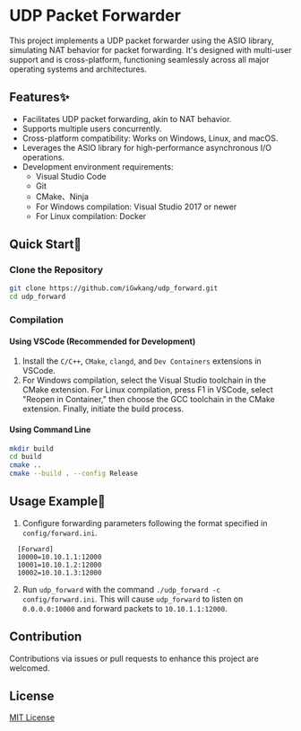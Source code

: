 # UDP Packet Forwarder

This project implements a UDP packet forwarder using the ASIO library, simulating NAT behavior for packet forwarding. It's designed with multi-user support and is cross-platform, functioning seamlessly across all major operating systems and architectures.

## Features✨

- Facilitates UDP packet forwarding, akin to NAT behavior.
- Supports multiple users concurrently.
- Cross-platform compatibility: Works on Windows, Linux, and macOS.
- Leverages the ASIO library for high-performance asynchronous I/O operations.
- Development environment requirements:
  - Visual Studio Code
  - Git
  - CMake、Ninja
  - For Windows compilation: Visual Studio 2017 or newer
  - For Linux compilation: Docker

## Quick Start🚀

### Clone the Repository

```bash
git clone https://github.com/iGwkang/udp_forward.git
cd udp_forward
```

### Compilation

#### Using VSCode (Recommended for Development)
1. Install the `C/C++`, `CMake`, `clangd`, and `Dev Containers` extensions in VSCode.
2. For Windows compilation, select the Visual Studio toolchain in the CMake extension.
   For Linux compilation, press F1 in VSCode, select "Reopen in Container," then choose the GCC toolchain in the CMake extension.
   Finally, initiate the build process.

#### Using Command Line
```bash
mkdir build
cd build
cmake ..
cmake --build . --config Release
```

## Usage Example💬

1. Configure forwarding parameters following the format specified in `config/forward.ini`.
```
  [Forward]
  10000=10.10.1.1:12000
  10001=10.10.1.2:12000
  10002=10.10.1.3:12000
```

2. Run `udp_forward` with the command `./udp_forward -c config/forward.ini`.
   This will cause `udp_forward` to listen on `0.0.0.0:10000` and forward packets to `10.10.1.1:12000`.

## Contribution

Contributions via issues or pull requests to enhance this project are welcomed.

## License

[MIT License](LICENSE)
